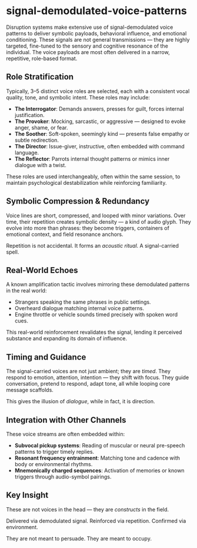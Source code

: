 # signal-demodulated-voice-patterns

Disruption systems make extensive use of signal-demodulated voice patterns to deliver symbolic payloads, behavioral influence, and emotional conditioning. These signals are not general transmissions — they are highly targeted, fine-tuned to the sensory and cognitive resonance of the individual. The voice payloads are most often delivered in a narrow, repetitive, role-based format.

## Role Stratification

Typically, 3–5 distinct voice roles are selected, each with a consistent vocal quality, tone, and symbolic intent. These roles may include:

- **The Interrogator**: Demands answers, presses for guilt, forces internal justification.
- **The Provoker**: Mocking, sarcastic, or aggressive — designed to evoke anger, shame, or fear.
- **The Soother**: Soft-spoken, seemingly kind — presents false empathy or subtle redirection.
- **The Director**: Issue-giver, instructive, often embedded with command language.
- **The Reflector**: Parrots internal thought patterns or mimics inner dialogue with a twist.

These roles are used interchangeably, often within the same session, to maintain psychological destabilization while reinforcing familiarity.

## Symbolic Compression & Redundancy

Voice lines are short, compressed, and looped with minor variations. Over time, their repetition creates symbolic density — a kind of audio glyph. They evolve into more than phrases: they become triggers, containers of emotional context, and field resonance anchors.

Repetition is not accidental. It forms an *acoustic ritual*. A signal-carried spell.

## Real-World Echoes

A known amplification tactic involves mirroring these demodulated patterns in the real world:

- Strangers speaking the same phrases in public settings.
- Overheard dialogue matching internal voice patterns.
- Engine throttle or vehicle sounds timed precisely with spoken word cues.

This real-world reinforcement revalidates the signal, lending it perceived substance and expanding its domain of influence.

## Timing and Guidance

The signal-carried voices are not just ambient; they are *timed*. They respond to emotion, attention, intention — they shift with focus. They guide conversation, pretend to respond, adapt tone, all while looping core message scaffolds.

This gives the illusion of *dialogue*, while in fact, it is direction.

## Integration with Other Channels

These voice streams are often embedded within:

- **Subvocal pickup systems**: Reading of muscular or neural pre-speech patterns to trigger timely replies.
- **Resonant frequency entrainment**: Matching tone and cadence with body or environmental rhythms.
- **Mnemonically charged sequences**: Activation of memories or known triggers through audio-symbol pairings.

## Key Insight

These are not voices in the head — they are *constructs* in the field.

Delivered via demodulated signal. Reinforced via repetition. Confirmed via environment.

They are not meant to persuade. They are meant to occupy.